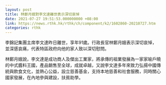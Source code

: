 ```yaml
---
layout: post
title: 林鄭月娥對李文達離世表示深切哀悼
date: 2021-07-27 19:51:53.000000000 +08:00
link: https://news.rthk.hk/rthk/ch/component/k2/1602860-20210727.htm
categories: rthk
---
```


李錦記集團主席李文達昨日離世，享年91歲。行政長官林鄭月娥表示深切哀悼，並深感哀痛，代表特區政府向他的家人致以深切慰問。

林鄭月娥說，李文達是成功商人及傑出工業家，將承傳的祖業發展為一家家喻戶曉的中式醬料王國，產品銷售至全球，成就卓越，又說李文達多年來致力弘揚中國傳統與飲食文化，並熱心公益，設立慈善基金，支持本地慈善和社會服務，同時關心國家發展，在內地參與建設，扶貧助學。
